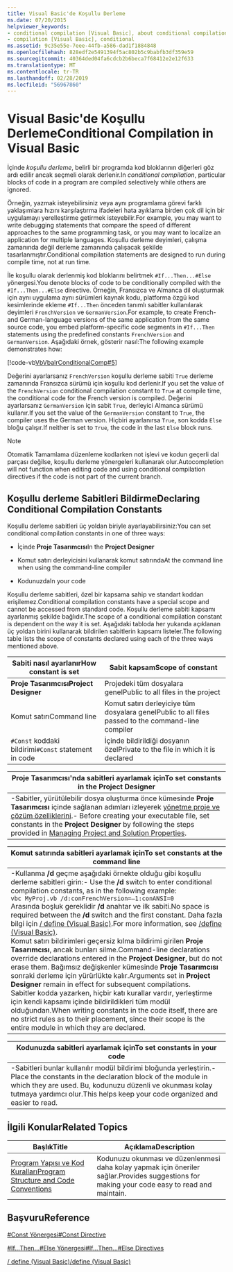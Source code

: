 ```yaml
---
title: Visual Basic'de Koşullu Derleme
ms.date: 07/20/2015
helpviewer_keywords:
- conditional compilation [Visual Basic], about conditional compilation
- compilation [Visual Basic], conditional
ms.assetid: 9c35e55e-7eee-44fb-a586-dad1f1884848
ms.openlocfilehash: 828edf2e5491394f5ac802b5c9babfb3df359e59
ms.sourcegitcommit: 40364ded04fa6cdcb2b6beca7f68412e2e12f633
ms.translationtype: MT
ms.contentlocale: tr-TR
ms.lasthandoff: 02/28/2019
ms.locfileid: "56967860"
---
```

# <a name="conditional-compilation-in-visual-basic"></a><span data-ttu-id="a669e-102">Visual Basic'de Koşullu Derleme</span><span class="sxs-lookup"><span data-stu-id="a669e-102">Conditional Compilation in Visual Basic</span></span>
<span data-ttu-id="a669e-103">İçinde *koşullu derleme*, belirli bir programda kod bloklarının diğerleri göz ardı edilir ancak seçmeli olarak derlenir.</span><span class="sxs-lookup"><span data-stu-id="a669e-103">In *conditional compilation*, particular blocks of code in a program are compiled selectively while others are ignored.</span></span>  
  
 <span data-ttu-id="a669e-104">Örneğin, yazmak isteyebilirsiniz veya aynı programlama görevi farklı yaklaşımlara hızını karşılaştırma ifadeleri hata ayıklama birden çok dil için bir uygulamayı yerelleştirme getirmek isteyebilir.</span><span class="sxs-lookup"><span data-stu-id="a669e-104">For example, you may want to write debugging statements that compare the speed of different approaches to the same programming task, or you may want to localize an application for multiple languages.</span></span> <span data-ttu-id="a669e-105">Koşullu derleme deyimleri, çalışma zamanında değil derleme zamanında çalışacak şekilde tasarlanmıştır.</span><span class="sxs-lookup"><span data-stu-id="a669e-105">Conditional compilation statements are designed to run during compile time, not at run time.</span></span>  
  
 <span data-ttu-id="a669e-106">İle koşullu olarak derlenmiş kod bloklarını belirtmek `#If...Then...#Else` yönergesi.</span><span class="sxs-lookup"><span data-stu-id="a669e-106">You denote blocks of code to be conditionally compiled with the `#If...Then...#Else` directive.</span></span> <span data-ttu-id="a669e-107">Örneğin, Fransızca ve Almanca dil oluşturmak için aynı uygulama aynı sürümleri kaynak kodu, platforma özgü kod kesimlerinde ekleme `#If...Then` önceden tanımlı sabitler kullanılarak deyimleri `FrenchVersion` ve `GermanVersion`.</span><span class="sxs-lookup"><span data-stu-id="a669e-107">For example, to create French- and German-language versions of the same application from the same source code, you embed platform-specific code segments in `#If...Then` statements using the predefined constants `FrenchVersion` and `GermanVersion`.</span></span> <span data-ttu-id="a669e-108">Aşağıdaki örnek, gösterir nasıl:</span><span class="sxs-lookup"><span data-stu-id="a669e-108">The following example demonstrates how:</span></span>  
  
 [!code-vb[VbVbalrConditionalComp#5](~/samples/snippets/visualbasic/VS_Snippets_VBCSharp/VbVbalrConditionalComp/VB/Class1.vb#5)]  
  
 <span data-ttu-id="a669e-109">Değerini ayarlarsanız `FrenchVersion` koşullu derleme sabiti `True` derleme zamanında Fransızca sürümü için koşullu kod derlenir.</span><span class="sxs-lookup"><span data-stu-id="a669e-109">If you set the value of the `FrenchVersion` conditional compilation constant to `True` at compile time, the conditional code for the French version is compiled.</span></span> <span data-ttu-id="a669e-110">Değerini ayarlarsanız `GermanVersion` için sabit `True`, derleyici Almanca sürümü kullanır.</span><span class="sxs-lookup"><span data-stu-id="a669e-110">If you set the value of the `GermanVersion` constant to `True`, the compiler uses the German version.</span></span> <span data-ttu-id="a669e-111">Hiçbiri ayarlanırsa `True`, son kodda `Else` bloğu çalışır.</span><span class="sxs-lookup"><span data-stu-id="a669e-111">If neither is set to `True`, the code in the last `Else` block runs.</span></span>  
  
> [!NOTE]
>  <span data-ttu-id="a669e-112">Otomatik Tamamlama düzenleme kodlarken not işlevi ve kodun geçerli dal parçası değilse, koşullu derleme yönergeleri kullanarak olur.</span><span class="sxs-lookup"><span data-stu-id="a669e-112">Autocompletion will not function when editing code and using conditional compilation directives if the code is not part of the current branch.</span></span>  
  
## <a name="declaring-conditional-compilation-constants"></a><span data-ttu-id="a669e-113">Koşullu derleme Sabitleri Bildirme</span><span class="sxs-lookup"><span data-stu-id="a669e-113">Declaring Conditional Compilation Constants</span></span>  
 <span data-ttu-id="a669e-114">Koşullu derleme sabitleri üç yoldan biriyle ayarlayabilirsiniz:</span><span class="sxs-lookup"><span data-stu-id="a669e-114">You can set conditional compilation constants in one of three ways:</span></span>  
  
-   <span data-ttu-id="a669e-115">İçinde **Proje Tasarımcısı**</span><span class="sxs-lookup"><span data-stu-id="a669e-115">In the **Project Designer**</span></span>  
  
-   <span data-ttu-id="a669e-116">Komut satırı derleyicisini kullanarak komut satırında</span><span class="sxs-lookup"><span data-stu-id="a669e-116">At the command line when using the command-line compiler</span></span>  
  
-   <span data-ttu-id="a669e-117">Kodunuzda</span><span class="sxs-lookup"><span data-stu-id="a669e-117">In your code</span></span>  
  
 <span data-ttu-id="a669e-118">Koşullu derleme sabitleri, özel bir kapsama sahip ve standart koddan erişilemez.</span><span class="sxs-lookup"><span data-stu-id="a669e-118">Conditional compilation constants have a special scope and cannot be accessed from standard code.</span></span> <span data-ttu-id="a669e-119">Koşullu derleme sabiti kapsamı ayarlanmış şekilde bağlıdır.</span><span class="sxs-lookup"><span data-stu-id="a669e-119">The scope of a conditional compilation constant is dependent on the way it is set.</span></span> <span data-ttu-id="a669e-120">Aşağıdaki tabloda her yukarıda açıklanan üç yoldan birini kullanarak bildirilen sabitlerin kapsamı listeler.</span><span class="sxs-lookup"><span data-stu-id="a669e-120">The following table lists the scope of constants declared using each of the three ways mentioned above.</span></span>  
  
|<span data-ttu-id="a669e-121">Sabiti nasıl ayarlanır</span><span class="sxs-lookup"><span data-stu-id="a669e-121">How constant is set</span></span>|<span data-ttu-id="a669e-122">Sabit kapsam</span><span class="sxs-lookup"><span data-stu-id="a669e-122">Scope of constant</span></span>|  
|---|---|  
|<span data-ttu-id="a669e-123">**Proje Tasarımcısı**</span><span class="sxs-lookup"><span data-stu-id="a669e-123">**Project Designer**</span></span>|<span data-ttu-id="a669e-124">Projedeki tüm dosyalara genel</span><span class="sxs-lookup"><span data-stu-id="a669e-124">Public to all files in the project</span></span>|  
|<span data-ttu-id="a669e-125">Komut satırı</span><span class="sxs-lookup"><span data-stu-id="a669e-125">Command line</span></span>|<span data-ttu-id="a669e-126">Komut satırı derleyiciye tüm dosyalara genel</span><span class="sxs-lookup"><span data-stu-id="a669e-126">Public to all files passed to the command-line compiler</span></span>|  
|<span data-ttu-id="a669e-127">`#Const` koddaki bildirimi</span><span class="sxs-lookup"><span data-stu-id="a669e-127">`#Const` statement in code</span></span>|<span data-ttu-id="a669e-128">İçinde bildirildiği dosyanın özel</span><span class="sxs-lookup"><span data-stu-id="a669e-128">Private to the file in which it is declared</span></span>|  
  
|<span data-ttu-id="a669e-129">Proje Tasarımcısı'nda sabitleri ayarlamak için</span><span class="sxs-lookup"><span data-stu-id="a669e-129">To set constants in the Project Designer</span></span>|  
|---|  
|<span data-ttu-id="a669e-130">-Sabitler, yürütülebilir dosya oluşturma önce kümesinde **Proje Tasarımcısı** içinde sağlanan adımları izleyerek [yönetme proje ve çözüm özelliklerini](/visualstudio/ide/managing-project-and-solution-properties).</span><span class="sxs-lookup"><span data-stu-id="a669e-130">-   Before creating your executable file, set constants in the **Project Designer** by following the steps provided in [Managing Project and Solution Properties](/visualstudio/ide/managing-project-and-solution-properties).</span></span>|  
  
|<span data-ttu-id="a669e-131">Komut satırında sabitleri ayarlamak için</span><span class="sxs-lookup"><span data-stu-id="a669e-131">To set constants at the command line</span></span>|  
|---|  
|<span data-ttu-id="a669e-132">-Kullanma **/d** geçme aşağıdaki örnekte olduğu gibi koşullu derleme sabitleri girin:</span><span class="sxs-lookup"><span data-stu-id="a669e-132">-   Use the **/d** switch to enter conditional compilation constants, as in the following example:</span></span><br />     `vbc MyProj.vb /d:conFrenchVersion=–1:conANSI=0`<br />     <span data-ttu-id="a669e-133">Arasında boşluk gereklidir **/d** anahtar ve ilk sabiti.</span><span class="sxs-lookup"><span data-stu-id="a669e-133">No space is required between the **/d** switch and the first constant.</span></span> <span data-ttu-id="a669e-134">Daha fazla bilgi için [/ define (Visual Basic)](../../../visual-basic/reference/command-line-compiler/define.md).</span><span class="sxs-lookup"><span data-stu-id="a669e-134">For more information, see [/define (Visual Basic)](../../../visual-basic/reference/command-line-compiler/define.md).</span></span><br />     <span data-ttu-id="a669e-135">Komut satırı bildirimleri geçersiz kılma bildirimi girilen **Proje Tasarımcısı**, ancak bunları silme.</span><span class="sxs-lookup"><span data-stu-id="a669e-135">Command-line declarations override declarations entered in the **Project Designer**, but do not erase them.</span></span> <span data-ttu-id="a669e-136">Bağımsız değişkenler kümesinde **Proje Tasarımcısı** sonraki derleme için yürürlükte kalır.</span><span class="sxs-lookup"><span data-stu-id="a669e-136">Arguments set in **Project Designer** remain in effect for subsequent compilations.</span></span><br />     <span data-ttu-id="a669e-137">Sabitler kodda yazarken, hiçbir katı kurallar vardır, yerleştirme için kendi kapsamı içinde bildirildikleri tüm modül olduğundan.</span><span class="sxs-lookup"><span data-stu-id="a669e-137">When writing constants in the code itself, there are no strict rules as to their placement, since their scope is the entire module in which they are declared.</span></span>|  
  
|<span data-ttu-id="a669e-138">Kodunuzda sabitleri ayarlamak için</span><span class="sxs-lookup"><span data-stu-id="a669e-138">To set constants in your code</span></span>|  
|---|  
|<span data-ttu-id="a669e-139">-Sabitleri bunlar kullanılır modül bildirimi bloğunda yerleştirin.</span><span class="sxs-lookup"><span data-stu-id="a669e-139">-   Place the constants in the declaration block of the module in which they are used.</span></span> <span data-ttu-id="a669e-140">Bu, kodunuzu düzenli ve okunması kolay tutmaya yardımcı olur.</span><span class="sxs-lookup"><span data-stu-id="a669e-140">This helps keep your code organized and easier to read.</span></span>|  
  
## <a name="related-topics"></a><span data-ttu-id="a669e-141">İlgili Konular</span><span class="sxs-lookup"><span data-stu-id="a669e-141">Related Topics</span></span>  
  
|<span data-ttu-id="a669e-142">Başlık</span><span class="sxs-lookup"><span data-stu-id="a669e-142">Title</span></span>|<span data-ttu-id="a669e-143">Açıklama</span><span class="sxs-lookup"><span data-stu-id="a669e-143">Description</span></span>|  
|---|---|  
|[<span data-ttu-id="a669e-144">Program Yapısı ve Kod Kuralları</span><span class="sxs-lookup"><span data-stu-id="a669e-144">Program Structure and Code Conventions</span></span>](../../../visual-basic/programming-guide/program-structure/program-structure-and-code-conventions.md)|<span data-ttu-id="a669e-145">Kodunuzu okunması ve düzenlenmesi daha kolay yapmak için öneriler sağlar.</span><span class="sxs-lookup"><span data-stu-id="a669e-145">Provides suggestions for making your code easy to read and maintain.</span></span>|  
  
## <a name="reference"></a><span data-ttu-id="a669e-146">Başvuru</span><span class="sxs-lookup"><span data-stu-id="a669e-146">Reference</span></span>  
 [<span data-ttu-id="a669e-147">#Const Yönergesi</span><span class="sxs-lookup"><span data-stu-id="a669e-147">#Const Directive</span></span>](../../../visual-basic/language-reference/directives/const-directive.md)  
  
 [<span data-ttu-id="a669e-148">#If...Then...#Else Yönergesi</span><span class="sxs-lookup"><span data-stu-id="a669e-148">#If...Then...#Else Directives</span></span>](../../../visual-basic/language-reference/directives/if-then-else-directives.md)  
  
 [<span data-ttu-id="a669e-149">/ define (Visual Basic)</span><span class="sxs-lookup"><span data-stu-id="a669e-149">/define (Visual Basic)</span></span>](../../../visual-basic/reference/command-line-compiler/define.md)
